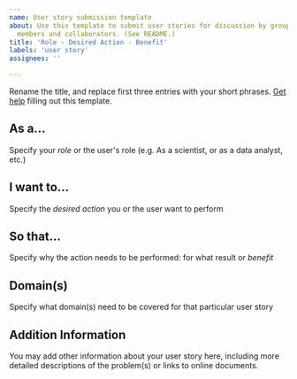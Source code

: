 ```yaml
---
name: User story submission template
about: Use this template to submit user stories for discussion by group
  members and collaborators. (See README.)
title: 'Role - Desired Action - Benefit'
labels: 'user story'
assignees: ''

---
```

Rename the title, and replace first three entries with your short phrases. [Get help](https://github.com/i-adopt/users_stories/blob/master/README.md) filling out this template.

## As a...
Specify your *role* or the user's role (e.g. As a scientist, or as a data analyst, etc.) 

## I want to...
Specify the *desired action* you or the user want to perform 

## So that...
Specify why the action needs to be performed: for what result or *benefit*

## Domain(s)
Specify what domain(s) need to be covered for that particular user story

## Addition Information
You may add other information about your user story here, including more detailed descriptions of the problem(s) or links to online documents.
